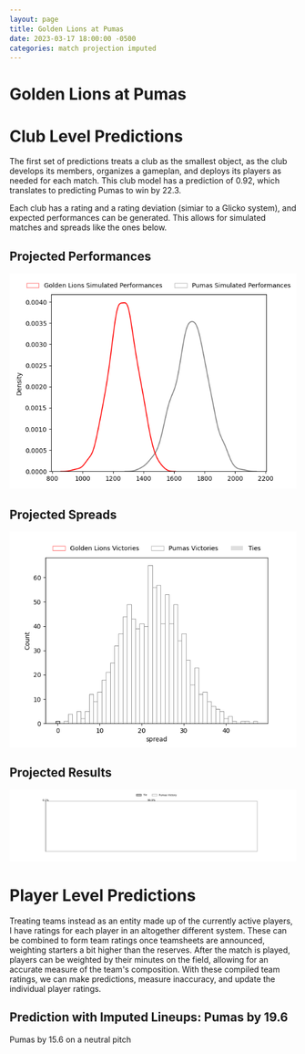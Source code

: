 ```yaml
---  
layout: page  
title: Golden Lions at Pumas  
date: 2023-03-17 18:00:00 -0500  
categories: match projection imputed  
---
```

# Golden Lions at Pumas

# Club Level Predictions


The first set of predictions treats a club as the smallest object, as the club develops its members, organizes a gameplan, and deploys its players as needed for each match. This club model has a prediction of 0.92, which translates to predicting Pumas to win by 22.3.

Each club has a rating and a rating deviation (simiar to a Glicko system), and expected performances can be generated. This allows for simulated matches and spreads like the ones below.
## Projected Performances


![Projected Performances](plots/performances_2023-03-17-Pumas-GoldenLions.png)
## Projected Spreads


![Projected Spreads](plots/spreads_2023-03-17-Pumas-GoldenLions.png)
## Projected Results


![Projected Results](plots/resultbar_2023-03-17-Pumas-GoldenLions.png)
# Player Level Predictions


Treating teams instead as an entity made up of the currently active players, I have ratings for each player in an altogether different system. These can be combined to form team ratings once teamsheets are announced, weighting starters a bit higher than the reserves. After the match is played, players can be weighted by their minutes on the field, allowing for an accurate measure of the team's composition. With these compiled team ratings, we can make predictions, measure inaccuracy, and update the individual player ratings.
## Prediction with Imputed Lineups: Pumas by 19.6


Pumas by 15.6 on a neutral pitch

